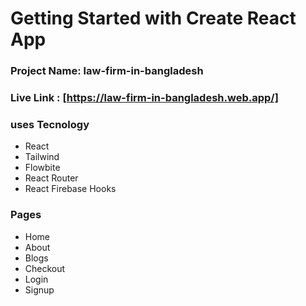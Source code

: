 # Getting Started with Create React App

### Project Name: law-firm-in-bangladesh
### Live Link : [https://law-firm-in-bangladesh.web.app/]

### uses Tecnology

* React
* Tailwind
* Flowbite
* React Router
* React Firebase Hooks

### Pages 
* Home
* About
* Blogs
* Checkout
* Login
* Signup


